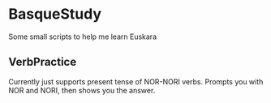 # BasqueStudy
Some small scripts to help me learn Euskara

## VerbPractice
Currently just supports present tense of NOR-NORI verbs. Prompts you with NOR and NORI, then shows you the answer.
